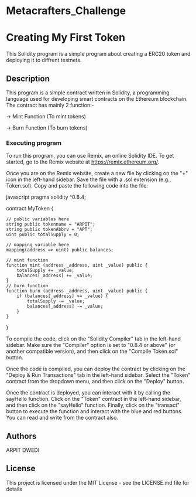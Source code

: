 # Metacrafters_Challenge
# Creating My First Token 

This Solidity program is a simple program about creating a ERC20 token and deploying it to diffrent testnets.

## Description

This program is a simple contract written in Solidity, a programming language used for developing smart contracts on the Ethereum blockchain. The contract has mainly 2 function:-

-> Mint Function (To mint tokens)

-> Burn Function  (To burn tokens)



### Executing program

To run this program, you can use Remix, an online Solidity IDE. To get started, go to the Remix website at https://remix.ethereum.org/.

Once you are on the Remix website, create a new file by clicking on the "+" icon in the left-hand sidebar. Save the file with a .sol extension (e.g., Token.sol). Copy and paste the following code into the file:

javascript
pragma solidity ^0.8.4;

contract MyToken {

    // public variables here
    string public tokenname = "ARPIT"; 
    string public tokenAbbrv = "APT"; 
    uint public totalSupply = 0;

    // mapping variable here
    mapping(address => uint) public balances;

    // mint function
    function mint (address _address, uint _value) public {
        totalSupply += _value; 
        balances[_address] += _value;
    }
    // burn function
    function burn (address _address, uint _value) public { 
        if (balances[_address] >= _value) {
            totalSupply -= _value; 
            balances[_address] -= _value;
        }
    }
}



To compile the code, click on the "Solidity Compiler" tab in the left-hand sidebar. Make sure the "Compiler" option is set to "0.8.4 or above" (or another compatible version), and then click on the "Compile Token.sol" button.

Once the code is compiled, you can deploy the contract by clicking on the "Deploy & Run Transactions" tab in the left-hand sidebar. Select the "Token" contract from the dropdown menu, and then click on the "Deploy" button.

Once the contract is deployed, you can interact with it by calling the sayHello function. Click on the "Token" contract in the left-hand sidebar, and then click on the "sayHello" function. Finally, click on the "transact" button to execute the function and interact with the blue and red buttons. You can read and write from the contract also. 

## Authors

ARPIT DWEDI


## License

This project is licensed under the MIT License - see the LICENSE.md file for details
